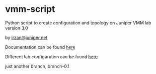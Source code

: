 # vmm-script
Python script to create configuration and topology on Juniper VMM lab version 3.0

by irzan@juniper.net

Documentation can be found [here](Doc/README.md)

Different lab configuration can be found [here](Lab/README.md)

just another branch, branch-0.1
